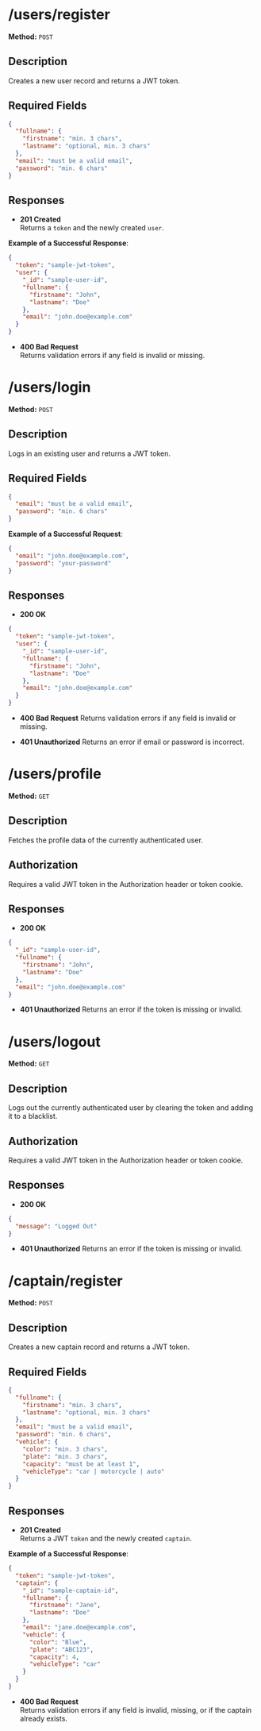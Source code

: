 # /users/register

**Method:** `POST`

## Description
Creates a new user record and returns a JWT token.

## Required Fields
```json
{
  "fullname": {
    "firstname": "min. 3 chars",
    "lastname": "optional, min. 3 chars"
  },
  "email": "must be a valid email",
  "password": "min. 6 chars"
}
```

## Responses
- **201 Created**  
  Returns a `token` and the newly created `user`.

**Example of a Successful Response**:
```json
{
  "token": "sample-jwt-token",
  "user": {
    "_id": "sample-user-id",
    "fullname": {
      "firstname": "John",
      "lastname": "Doe"
    },
    "email": "john.doe@example.com"
  }
}
```

- **400 Bad Request**  
  Returns validation errors if any field is invalid or missing.


# /users/login
**Method:** `POST`

## Description
Logs in an existing user and returns a JWT token.

## Required Fields
```json
{
  "email": "must be a valid email",
  "password": "min. 6 chars"
}
```

**Example of a Successful Request**:
```json
{
  "email": "john.doe@example.com",
  "password": "your-password"
}
```

## Responses
- **200 OK**
```json
{
  "token": "sample-jwt-token",
  "user": {
    "_id": "sample-user-id",
    "fullname": {
      "firstname": "John",
      "lastname": "Doe"
    },
    "email": "john.doe@example.com"
  }
}
```

- **400 Bad Request**
  Returns validation errors if any field is invalid or missing.

- **401 Unauthorized**
  Returns an error if email or password is incorrect.


# /users/profile
**Method:** `GET`

## Description
Fetches the profile data of the currently authenticated user.

## Authorization
Requires a valid JWT token in the Authorization header or token cookie.

## Responses
- **200 OK**
```json
{
  "_id": "sample-user-id",
  "fullname": {
    "firstname": "John",
    "lastname": "Doe"
  },
  "email": "john.doe@example.com"
}
```

- **401 Unauthorized**
  Returns an error if the token is missing or invalid.


# /users/logout
**Method:** `GET`

## Description
Logs out the currently authenticated user by clearing the token and adding it to a blacklist.

## Authorization
Requires a valid JWT token in the Authorization header or token cookie.

## Responses
- **200 OK**
```json
{
  "message": "Logged Out"
}
```

- **401 Unauthorized**
  Returns an error if the token is missing or invalid.


# /captain/register

**Method:** `POST`

## Description
Creates a new captain record and returns a JWT token.

## Required Fields
```json
{
  "fullname": {
    "firstname": "min. 3 chars",
    "lastname": "optional, min. 3 chars"
  },
  "email": "must be a valid email",
  "password": "min. 6 chars",
  "vehicle": {
    "color": "min. 3 chars",
    "plate": "min. 3 chars",
    "capacity": "must be at least 1",
    "vehicleType": "car | motorcycle | auto"
  }
}
```

## Responses
- **201 Created**  
  Returns a JWT `token` and the newly created `captain`.

**Example of a Successful Response**:
```json
{
  "token": "sample-jwt-token",
  "captain": {
    "_id": "sample-captain-id",
    "fullname": {
      "firstname": "Jane",
      "lastname": "Doe"
    },
    "email": "jane.doe@example.com",
    "vehicle": {
      "color": "Blue",
      "plate": "ABC123",
      "capacity": 4,
      "vehicleType": "car"
    }
  }
}
```

- **400 Bad Request**  
  Returns validation errors if any field is invalid, missing, or if the captain already exists.